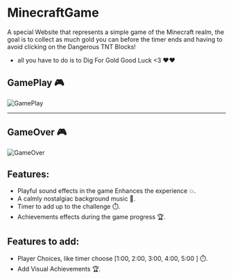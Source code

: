 # MinecraftGame
A special Website that represents a simple game of the Minecraft realm, the goal is to collect as much gold you can before the timer ends and having to avoid clicking on the Dangerous TNT Blocks!


- all you have to do is to Dig For Gold Good Luck &lt;3 ❤️❤️


## GamePlay 🎮

![GamePlay](https://github.com/Husam-AbuZina/MinecraftGame/assets/109718076/1f739d9c-761d-4a48-b159-16ef4a5e7fdd)

---

## GameOver 🎮

![GameOver](https://github.com/Husam-AbuZina/MinecraftGame/assets/109718076/35a3abb0-be49-41a8-8364-b5d90893434a)

## Features:
- Playful sound effects in the game Enhances the experience 💥.
- A calmly nostalgiac background music 🎵.
- Timer to add up to the challenge ⏱️.
- Achievements effects during the game progress 🏆.

## Features to add:
- Player Choices, like timer choose [1:00, 2:00, 3:00, 4:00, 5:00 ] ⏱️.
- Add Visual Achievements 🏆.
